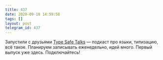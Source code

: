 ```yaml
---
title: 437
date: 2020-09-18 14:59:58
tags: []
layout: post
telegram_id: 437
---
```


Запустили с друзьями [Type Safe Talks](https://t.me/type_safe) — подкаст про языки, типизацию, всё такое. Планируем записывать еженедельно, идей много. Первый выпуск уже здесь. Подключайтесь!
